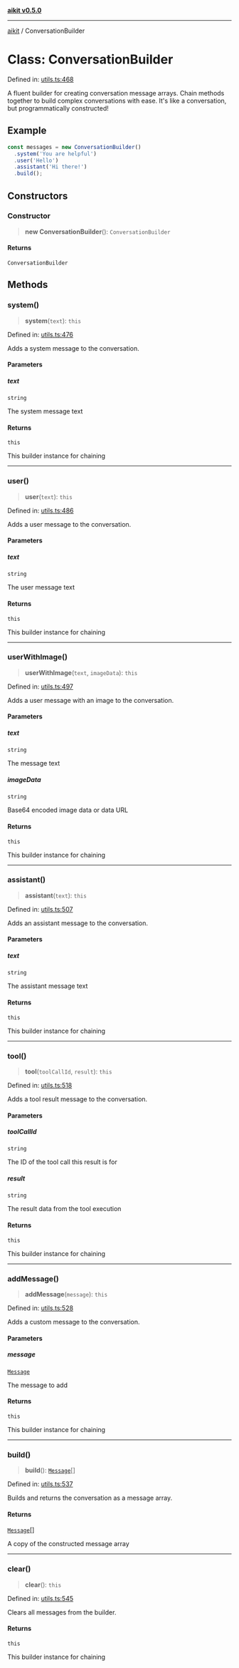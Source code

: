 [**aikit v0.5.0**](../README.md)

---

[aikit](../README.md) / ConversationBuilder

# Class: ConversationBuilder

Defined in: [utils.ts:468](https://github.com/chinmaymk/aikit/blob/main/src/utils.ts#L468)

A fluent builder for creating conversation message arrays.
Chain methods together to build complex conversations with ease.
It's like a conversation, but programmatically constructed!

## Example

```typescript
const messages = new ConversationBuilder()
  .system('You are helpful')
  .user('Hello')
  .assistant('Hi there!')
  .build();
```

## Constructors

### Constructor

> **new ConversationBuilder**(): `ConversationBuilder`

#### Returns

`ConversationBuilder`

## Methods

### system()

> **system**(`text`): `this`

Defined in: [utils.ts:476](https://github.com/chinmaymk/aikit/blob/main/src/utils.ts#L476)

Adds a system message to the conversation.

#### Parameters

##### text

`string`

The system message text

#### Returns

`this`

This builder instance for chaining

---

### user()

> **user**(`text`): `this`

Defined in: [utils.ts:486](https://github.com/chinmaymk/aikit/blob/main/src/utils.ts#L486)

Adds a user message to the conversation.

#### Parameters

##### text

`string`

The user message text

#### Returns

`this`

This builder instance for chaining

---

### userWithImage()

> **userWithImage**(`text`, `imageData`): `this`

Defined in: [utils.ts:497](https://github.com/chinmaymk/aikit/blob/main/src/utils.ts#L497)

Adds a user message with an image to the conversation.

#### Parameters

##### text

`string`

The message text

##### imageData

`string`

Base64 encoded image data or data URL

#### Returns

`this`

This builder instance for chaining

---

### assistant()

> **assistant**(`text`): `this`

Defined in: [utils.ts:507](https://github.com/chinmaymk/aikit/blob/main/src/utils.ts#L507)

Adds an assistant message to the conversation.

#### Parameters

##### text

`string`

The assistant message text

#### Returns

`this`

This builder instance for chaining

---

### tool()

> **tool**(`toolCallId`, `result`): `this`

Defined in: [utils.ts:518](https://github.com/chinmaymk/aikit/blob/main/src/utils.ts#L518)

Adds a tool result message to the conversation.

#### Parameters

##### toolCallId

`string`

The ID of the tool call this result is for

##### result

`string`

The result data from the tool execution

#### Returns

`this`

This builder instance for chaining

---

### addMessage()

> **addMessage**(`message`): `this`

Defined in: [utils.ts:528](https://github.com/chinmaymk/aikit/blob/main/src/utils.ts#L528)

Adds a custom message to the conversation.

#### Parameters

##### message

[`Message`](../interfaces/Message.md)

The message to add

#### Returns

`this`

This builder instance for chaining

---

### build()

> **build**(): [`Message`](../interfaces/Message.md)[]

Defined in: [utils.ts:537](https://github.com/chinmaymk/aikit/blob/main/src/utils.ts#L537)

Builds and returns the conversation as a message array.

#### Returns

[`Message`](../interfaces/Message.md)[]

A copy of the constructed message array

---

### clear()

> **clear**(): `this`

Defined in: [utils.ts:545](https://github.com/chinmaymk/aikit/blob/main/src/utils.ts#L545)

Clears all messages from the builder.

#### Returns

`this`

This builder instance for chaining
